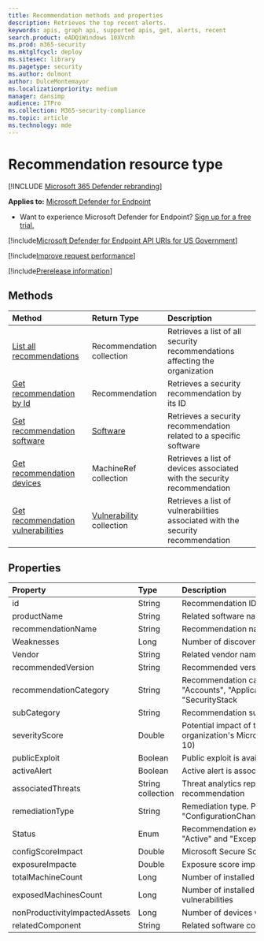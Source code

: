 ```yaml
---
title: Recommendation methods and properties
description: Retrieves the top recent alerts.
keywords: apis, graph api, supported apis, get, alerts, recent
search.product: eADQiWindows 10XVcnh
ms.prod: m365-security
ms.mktglfcycl: deploy
ms.sitesec: library
ms.pagetype: security
ms.author: dolmont
author: DulceMontemayor
ms.localizationpriority: medium
manager: dansimp
audience: ITPro
ms.collection: M365-security-compliance
ms.topic: article
ms.technology: mde
---
```


# Recommendation resource type

[!INCLUDE [Microsoft 365 Defender rebranding](../../includes/microsoft-defender.md)]


**Applies to:** [Microsoft Defender for Endpoint](https://go.microsoft.com/fwlink/?linkid=2154037)

- Want to experience Microsoft Defender for Endpoint? [Sign up for a free trial.](https://www.microsoft.com/microsoft-365/windows/microsoft-defender-atp?ocid=docs-wdatp-exposedapis-abovefoldlink) 

[!include[Microsoft Defender for Endpoint API URIs for US Government](../../includes/microsoft-defender-api-usgov.md)]

[!include[Improve request performance](../../includes/improve-request-performance.md)]


[!include[Prerelease information](../../includes/prerelease.md)]

## Methods
Method |Return Type |Description
:---|:---|:---
[List all recommendations](get-all-recommendations.md) | Recommendation collection | Retrieves a list of all security recommendations affecting the organization
[Get recommendation by Id](get-recommendation-by-id.md) | Recommendation | Retrieves a security recommendation by its ID
[Get recommendation software](get-recommendation-software.md)| [Software](software.md) | Retrieves a security recommendation related to a specific software
[Get recommendation devices](get-recommendation-machines.md)|MachineRef collection | Retrieves a list of devices associated with the security recommendation
[Get recommendation vulnerabilities](get-recommendation-vulnerabilities.md) | [Vulnerability](vulnerability.md) collection | Retrieves a list of vulnerabilities associated with the security recommendation


## Properties
Property |   Type   |   Description
:---|:---|:---
id | String | Recommendation ID
productName | String | Related software name  
recommendationName | String | Recommendation name
Weaknesses | Long | Number of discovered vulnerabilities
Vendor | String | Related vendor name
recommendedVersion | String | Recommended version
recommendationCategory | String | Recommendation category. Possible values are: "Accounts", "Application", "Network", "OS", "SecurityStack
subCategory | String | Recommendation sub-category
severityScore | Double | Potential impact of the configuration to the organization's Microsoft Secure Score for Devices (1-10)
publicExploit | Boolean | Public exploit is available 
activeAlert | Boolean | Active alert is associated with this recommendation
associatedThreats | String collection | Threat analytics report is associated with this recommendation
remediationType | String | Remediation type. Possible values are: "ConfigurationChange","Update","Upgrade","Uninstall"
Status | Enum | Recommendation exception status. Possible values are: "Active" and "Exception"
configScoreImpact | Double | Microsoft Secure Score for Devices impact
exposureImpacte | Double | Exposure score impact
totalMachineCount | Long | Number of installed devices
exposedMachinesCount | Long | Number of installed devices that are exposed to vulnerabilities
nonProductivityImpactedAssets | Long | Number of devices which are not affected  
relatedComponent | String |  Related software component
